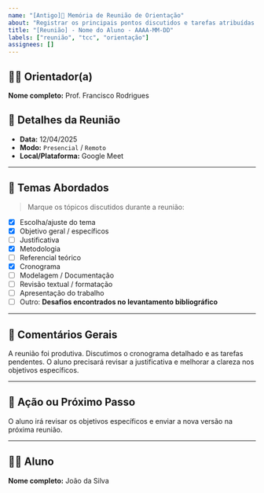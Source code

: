 ```yaml
---
name: "[Antigo]📘 Memória de Reunião de Orientação"
about: "Registrar os principais pontos discutidos e tarefas atribuídas em reunião de orientação de TCC."
title: "[Reunião] - Nome do Aluno - AAAA-MM-DD"
labels: ["reunião", "tcc", "orientação"]
assignees: []
---
```


## 👨‍🏫 Orientador(a)
**Nome completo:** Prof. Francisco Rodrigues

## 📅 Detalhes da Reunião

- **Data:** 12/04/2025
- **Modo:** `Presencial` / `Remoto`
- **Local/Plataforma:** Google Meet

---

## 📌 Temas Abordados
> Marque os tópicos discutidos durante a reunião:

- [x] Escolha/ajuste do tema  
- [x] Objetivo geral / específicos  
- [ ] Justificativa  
- [x] Metodologia  
- [ ] Referencial teórico  
- [x] Cronograma  
- [ ] Modelagem / Documentação  
- [ ] Revisão textual / formatação  
- [ ] Apresentação do trabalho  
- [ ] Outro: **Desafios encontrados no levantamento bibliográfico**

---

## 📝 Comentários Gerais

A reunião foi produtiva. Discutimos o cronograma detalhado e as tarefas pendentes. O aluno precisará revisar a justificativa e melhorar a clareza nos objetivos específicos.

---

## 🚀 Ação ou Próximo Passo

O aluno irá revisar os objetivos específicos e enviar a nova versão na próxima reunião.

---

## 🧑‍🎓 Aluno
**Nome completo:** João da Silva
